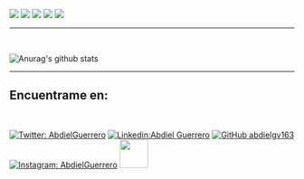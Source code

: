 

[![](https://img.shields.io/badge/Quantum_Challenge_2020-Foundational_Badge-informational??style=plastic&logo=IBM&logoColor=white&color=black)](https://www.youracclaim.com/badges/3a4b7917-8765-4c5f-840e-178e30e8c1ea/public_url)
[![](https://img.shields.io/badge/Qubit_x_Qubit-Intro_to_Quantum_Computing-informational??style=plastic&logo=IBM&logoColor=white&color=black)](https://media-exp1.licdn.com/dms/image/C4E2DAQEeftr7KvO4gg/profile-treasury-document-cover-images_480/0/1620703055504?e=1630436400&v=beta&t=4VAr8mNMSOD0so8T43dyJBIMqVWKZvgxYHeTm36Dzx0)
[![](https://img.shields.io/badge/Quantum_Challenge_2021-Intermediate_Badge-informational??style=plastic&logo=IBM&logoColor=white&color=black)](https://www.credly.com/badges/6d2fd6d7-df82-4160-a148-67f2ecadc662/public_url)
[![](https://img.shields.io/badge/QGSS_2021-Quantum_Machine_Learning-informational??style=plastic&logo=IBM&logoColor=white&color=black)](https://media-exp1.licdn.com/dms/image/C4E2DAQE9yjYCjOP0Aw/profile-treasury-document-cover-images_480/0/1630106811611?e=1630436400&v=beta&t=6_wbcud3dISKGGR6RM5xCiuSq6c9Ga6V5PWai6QyL5o)
[![](https://img.shields.io/badge/CV-informational??style=plastic&logo=&logoColor=white&color=black)](https://drive.google.com/file/d/1sr3WtPnmHEe5CYJFfnuTj4szxSjfDVgB/view?usp=sharing)


---

<br>

![Anurag's github stats](https://github-readme-stats.vercel.app/api?username=abdielgv163&count_private=true&show_icons=true&theme=dark)


---



<h2> Encuentrame en: </h2> 

<br>

[![Twitter: AbdielGuerrero](https://img.shields.io/twitter/follow/AbdielGuerrer20?style=social)](https://twitter.com/AbdielGuerrer20) [![Linkedin:Abdiel Guerrero](https://img.shields.io/badge/-AbdielGuerrero-black?style=flat-square&logo=Linkedin&logoColor=white&link=https://www.linkedin.com/in/abdiel-guerrero-162-gv/)](https://www.linkedin.com/in/abdiel-guerrero-162-gv/) [![GitHub abdielgv163](https://img.shields.io/github/followers/abdielgv163?label=follow&style=social)](https://github.com/abdielgv162) [![Instagram: AbdielGuerrero](https://img.shields.io/badge/-abdielgv162-black?style=flat-square&logo=Instagram&logoColor=white&link=https://www.instagram.com/abdielgv162/)](https://www.instagram.com/abdielgv162/)  <a href="https://platzi.com/p/abdiel-guerrero/"><img width="50" src="https://upload.wikimedia.org/wikipedia/commons/3/32/Platzi.jpg" />
</a>


